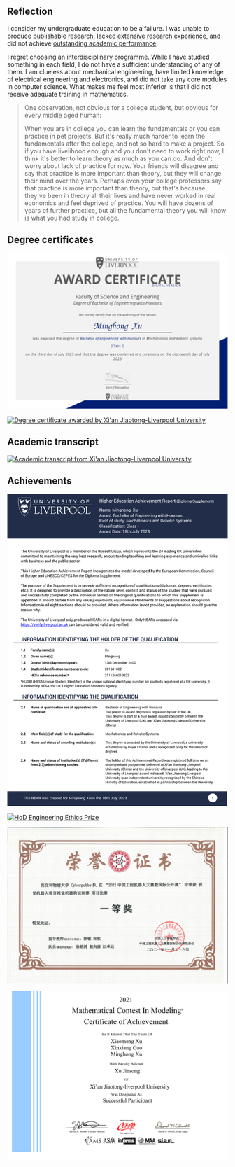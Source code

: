 ## Reflection

I consider my undergraduate education to be a failure. I was unable to produce [publishable research](https://ieeexplore.ieee.org/document/9911086), lacked [extensive research experience](https://mp.weixin.qq.com/s/xHTBahrGMRixNa6ur5b52Q), and did not achieve [outstanding academic performance](docs/ruocongwang-academic-transcript.jpg).

I regret choosing an interdisciplinary programme. While I have studied something in each field, I do not have a sufficient understanding of any of them. I am clueless about mechanical engineering, have limited knowledge of electrical engineering and electronics, and did not take any core modules in computer science. What makes me feel most inferior is that I did not receive adequate training in mathematics.

> One observation, not obvious for a college student, but obvious for every middle aged human:
>
> When you are in college you can learn the fundamentals or you can practice in pet projects. But it's really much harder to learn the fundamentals after the college, and not so hard to make a project. So if you have livelihood enough and you don't need to work right now, I think it's better to learn theory as much as you can do. And don't worry about lack of practice for now. Your friends will disagree and say that practice is more important than theory, but they will change their mind over the years. Perhaps even your college professors say that practice is more important than theory, but that's because they've been in theory all their lives and have never worked in real economics and feel deprived of practice. You will have dozens of years of further practice, but all the fundamental theory you will know is what you had study in college.

## Degree certificates

[![Degree certificate awarded by the University of Liverpool](images/livuni-cert.png)](docs/livuni-cert.pdf)

[![Degree certificate awarded by Xi'an Jiaotong-Liverpool University](images/xjtlu-cert.png)](docs/xjtlu-cert.pdf)

## Academic transcript

[![Academic transcript from Xi'an Jiaotong-Liverpool University](images/xjtlu-transcript.png)](docs/xjtlu-transcript.pdf)

## Achievements

[![Page 1 of the Higher Education Achievement Report](images/hear.1.png)](docs/hear.pdf)

[![HoD Engineering Ethics Prize](docs/hod-engineering-ethics-prize.png)](docs/hod-engineering-ethics-prize.pdf)

![Certificate of RoboWork 2021](docs/robowork-cert.jpg)

[![Certificate of Mathematical Contest in Modeling 2021](docs/mcm-2021-cert-2122957.png)](docs/mcm-2021-cert-2122957.pdf)
